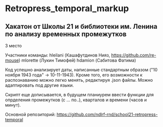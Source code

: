 # Retropress_temporal_markup
## Хакатон от Школы 21 и библиотеки им. Ленина по анализу временных промежутков
3 место

Участники команды: 
hleilani (Кашафутдинов Нияз, https://github.com/re-mouse)
mlorette (Лукин Тимофей)
hdamion (Сабитова Фатима)

Код успешно анализирует даты, написанные стандартным образом ("10 ноября 1943 года" -> 10-11-1943). Кроме того, его возможности к распознаванию можно легко менять, редактируя .json файлы. Можно адаптировать под другие языки.

Скрипт еще дописывается, в будущем планиурем ввести функции для опрделения промежутков (с ... по..), кварталов и времени (часов и минут).

Основной репозиторий: https://github.com/ndlrf-rnd/school21-retropress-temporal
